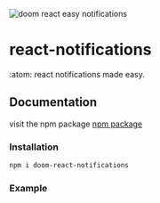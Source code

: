 ![doom react easy notifications](https://github.com/CMOISDEAD/react-notifications/assets/51010598/aefaef5d-a34f-4d49-941f-d109286de27d)
# react-notifications
:atom: react notifications made easy.

## Documentation
visit the npm package [npm package](https://www.npmjs.com/package/doom-react-notifications)

### Installation
```zsh
npm i doom-react-notifications
```

### Example
